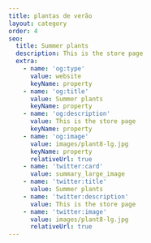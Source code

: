 ```yaml
---
title: plantas de verão
layout: category
order: 4
seo:
  title: Summer plants
  description: This is the store page
  extra:
    - name: 'og:type'
      value: website
      keyName: property
    - name: 'og:title'
      value: Summer plants
      keyName: property
    - name: 'og:description'
      value: This is the store page
      keyName: property
    - name: 'og:image'
      value: images/plant8-lg.jpg
      keyName: property
      relativeUrl: true
    - name: 'twitter:card'
      value: summary_large_image
    - name: 'twitter:title'
      value: Summer plants
    - name: 'twitter:description'
      value: This is the store page
    - name: 'twitter:image'
      value: images/plant8-lg.jpg
      relativeUrl: true
---
```

